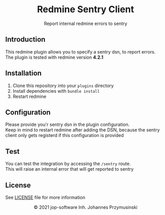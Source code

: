 <div align="center">
    <h1>Redmine Sentry Client</h1>
    <p>Report internal redmine errors to sentry</p>
</div>

## Introduction
This redmine plugin allows you to specify a sentry dsn, to report errors.  
The plugin is tested with redmine version **4.2.1**

## Installation
1. Clone this repository into your `plugins` directory
2. Install dependencies with `bundle install`
3. Restart redmine

## Configuration
Please provide you'r sentry dsn in the plugin configuration.  
Keep in mind to restart redmine after adding the DSN, because the sentry client only gets registerd if this configuration is provided

## Test
You can test the integration by accessing the `/sentry` route.   
This will raise an internal error that will get reported to sentry

## License
See [LICENSE](./LICENSE) file for more information

<p align="center">&copy; 2021 jop-software Inh. Johannes Przymusinski</p>